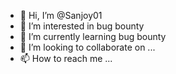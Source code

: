 - 👋 Hi, I’m @Sanjoy01
- 👀 I’m interested in bug bounty
- 🌱 I’m currently learning bug bounty
- 💞️ I’m looking to collaborate on ...
- 📫 How to reach me ...

<!---
Sanjoy01/Sanjoy01 is a ✨ special ✨ repository because its `README.md` (this file) appears on your GitHub profile.
You can click the Preview link to take a look at your changes.
--->
